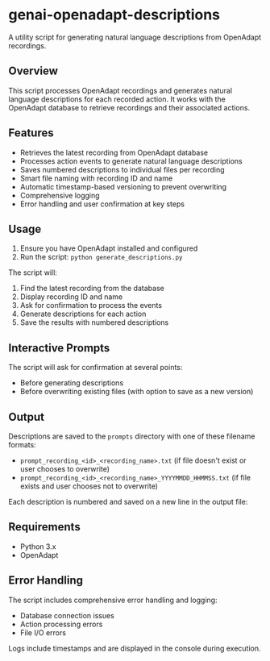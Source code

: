 # genai-openadapt-descriptions

A utility script for generating natural language descriptions from OpenAdapt recordings.

## Overview

This script processes OpenAdapt recordings and generates natural language descriptions for each recorded action. It works with the OpenAdapt database to retrieve recordings and their associated actions.

## Features

- Retrieves the latest recording from OpenAdapt database
- Processes action events to generate natural language descriptions
- Saves numbered descriptions to individual files per recording
- Smart file naming with recording ID and name
- Automatic timestamp-based versioning to prevent overwriting
- Comprehensive logging
- Error handling and user confirmation at key steps

## Usage

1. Ensure you have OpenAdapt installed and configured
2. Run the script:
`python generate_descriptions.py`

The script will:
1. Find the latest recording from the database
2. Display recording ID and name
3. Ask for confirmation to process the events
4. Generate descriptions for each action
5. Save the results with numbered descriptions

## Interactive Prompts

The script will ask for confirmation at several points:
- Before generating descriptions
- Before overwriting existing files (with option to save as a new version)

## Output

Descriptions are saved to the `prompts` directory with one of these filename formats:
- `prompt_recording_<id>_<recording_name>.txt` (if file doesn't exist or user chooses to overwrite)
- `prompt_recording_<id>_<recording_name>_YYYYMMDD_HHMMSS.txt` (if file exists and user chooses not to overwrite)

Each description is numbered and saved on a new line in the output file:

## Requirements

- Python 3.x
- OpenAdapt

## Error Handling

The script includes comprehensive error handling and logging:
- Database connection issues
- Action processing errors
- File I/O errors

Logs include timestamps and are displayed in the console during execution.